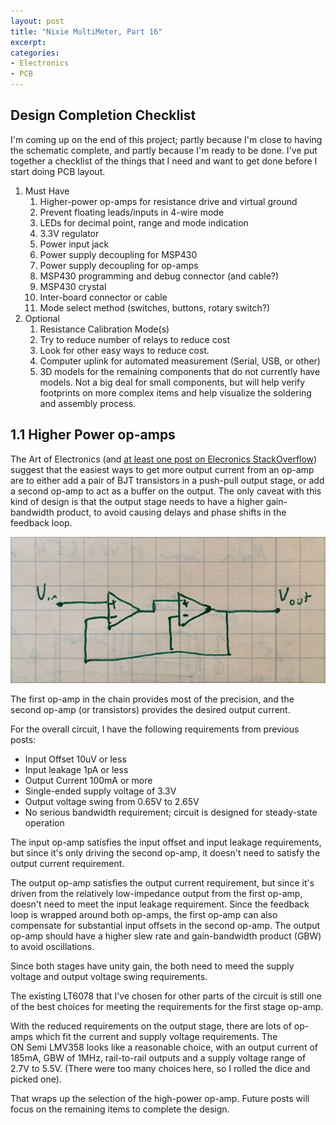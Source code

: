 ```yaml
---
layout: post
title: "Nixie MultiMeter, Part 16"
excerpt: 
categories:
- Electronics
- PCB
---
```


## Design Completion Checklist

I'm coming up on the end of this project; partly because I'm close to having the schematic complete, and partly because I'm ready to be done. I've put together a checklist of the things that I need and want to get done before I start doing PCB layout.

 1. Must Have
    1. Higher-power op-amps for resistance drive and virtual ground
    1. Prevent floating leads/inputs in 4-wire mode
    1. LEDs for decimal point, range and mode indication
    1. 3.3V regulator
    1. Power input jack
    1. Power supply decoupling for MSP430
    1. Power supply decoupling for op-amps
    1. MSP430 programming and debug connector (and cable?)
    1. MSP430 crystal
    1. Inter-board connector or cable
    1. Mode select method (switches, buttons, rotary switch?)
 1. Optional
    1. Resistance Calibration Mode(s)
    1. Try to reduce number of relays to reduce cost
    1. Look for other easy ways to reduce cost.
    1. Computer uplink for automated measurement (Serial, USB, or other)
    1. 3D models for the remaining components that do not currently have models. Not a big deal for small components, but will help verify footprints on more complex items and help visualize the soldering and assembly process.

## 1.1 Higher Power op-amps

The Art of Electronics (and [at least one post on Elecronics StackOverflow](https://electronics.stackexchange.com/questions/328743/benefits-of-multiple-op-amp-gain-stages-in-series)) suggest that the easiest ways to get more output current from an op-amp are to either add a pair of BJT transistors in a push-pull output stage, or add a second op-amp to act as a buffer on the output. The only caveat with this kind of design is that the output stage needs to have a higher gain-bandwidth product, to avoid causing delays and phase shifts in the feedback loop.

![Staged Op Amps](/media/2018/08/26/dual_opamp.jpg)

The first op-amp in the chain provides most of the precision, and the second op-amp (or transistors) provides the desired output current.

For the overall circuit, I have the following requirements from previous posts:
 * Input Offset 10uV or less
 * Input leakage 1pA or less
 * Output Current 100mA or more
 * Single-ended supply voltage of 3.3V
 * Output voltage swing from 0.65V to 2.65V
 * No serious bandwidth requirement; circuit is designed for steady-state operation

The input op-amp satisfies the input offset and input leakage requirements, but since it's only driving the second op-amp, it doesn't need to satisfy the output current requirement.

The output op-amp satisfies the output current requirement, but since it's driven from the relatively low-impedance output from the first op-amp, doesn't need to meet the input leakage requirement. Since the feedback loop is wrapped around both op-amps, the first op-amp can also compensate for substantial input offsets in the second op-amp. The output op-amp should have a higher slew rate and gain-bandwidth product (GBW) to avoid oscillations.

Since both stages have unity gain, the both need to meed the supply voltage and output voltage swing requirements.

The existing LT6078 that I've chosen for other parts of the circuit is still one of the best choices for meeting the requirements for the first stage op-amp.

With the reduced requirements on the output stage, there are lots of op-amps which fit the current and supply voltage requirements. The 	
ON Semi LMV358 looks like a reasonable choice, with an output current of 185mA, GBW of 1MHz, rail-to-rail outputs and a supply voltage range of 2.7V to 5.5V. (There were too many choices here, so I rolled the dice and picked one).

That wraps up the selection of the high-power op-amp. Future posts will focus on the remaining items to complete the design.